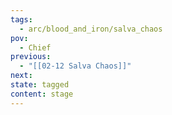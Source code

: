 ```yaml
---
tags:
  - arc/blood_and_iron/salva_chaos
pov:
  - Chief
previous:
  - "[[02-12 Salva Chaos]]"
next:
state: tagged
content: stage
---
```

